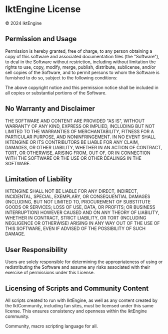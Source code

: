 # IktEngine License

© 2024 IktEngine

## Permission and Usage
Permission is hereby granted, free of charge, to any person obtaining a copy of this software and associated documentation files (the "Software"), to deal in the Software without restriction, including without limitation the rights to use, copy, modify, merge, publish, distribute, sublicense, and/or sell copies of the Software, and to permit persons to whom the Software is furnished to do so, subject to the following conditions:

The above copyright notice and this permission notice shall be included in all copies or substantial portions of the Software.

## No Warranty and Disclaimer
THE SOFTWARE AND CONTENT ARE PROVIDED "AS IS", WITHOUT WARRANTY OF ANY KIND, EXPRESS OR IMPLIED, INCLUDING BUT NOT LIMITED TO THE WARRANTIES OF MERCHANTABILITY, FITNESS FOR A PARTICULAR PURPOSE, AND NONINFRINGEMENT. IN NO EVENT SHALL IKTENGINE OR ITS CONTRIBUTORS BE LIABLE FOR ANY CLAIM, DAMAGES, OR OTHER LIABILITY, WHETHER IN AN ACTION OF CONTRACT, TORT, OR OTHERWISE, ARISING FROM, OUT OF, OR IN CONNECTION WITH THE SOFTWARE OR THE USE OR OTHER DEALINGS IN THE SOFTWARE.

## Limitation of Liability
IKTENGINE SHALL NOT BE LIABLE FOR ANY DIRECT, INDIRECT, INCIDENTAL, SPECIAL, EXEMPLARY, OR CONSEQUENTIAL DAMAGES (INCLUDING, BUT NOT LIMITED TO, PROCUREMENT OF SUBSTITUTE GOODS OR SERVICES; LOSS OF USE, DATA, OR PROFITS; OR BUSINESS INTERRUPTION) HOWEVER CAUSED AND ON ANY THEORY OF LIABILITY, WHETHER IN CONTRACT, STRICT LIABILITY, OR TORT (INCLUDING NEGLIGENCE OR OTHERWISE) ARISING IN ANY WAY OUT OF THE USE OF THIS SOFTWARE, EVEN IF ADVISED OF THE POSSIBILITY OF SUCH DAMAGE.

## User Responsibility
Users are solely responsible for determining the appropriateness of using or redistributing the Software and assume any risks associated with their exercise of permissions under this License.

## Licensing of Scripts and Community Content
All scripts created to run with IktEngine, as well as any content created by the IktCommunity, including fan sites, must be licensed under this same license. This ensures consistency and openness within the IktEngine community.

Community, macro scripting language for all.
